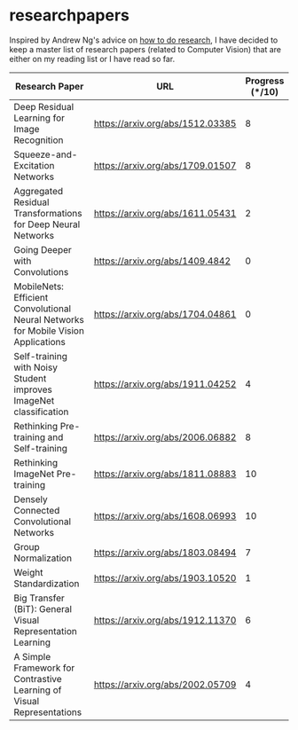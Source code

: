 # researchpapers
Inspired by Andrew Ng's advice on [how to do research](https://youtu.be/733m6qBH-jI?t=201), I have decided to keep a master list of research papers (related to Computer Vision) that are either on my reading list or I have read so far.

| Research Paper                                                                       | URL                              | Progress (*/10) |
|--------------------------------------------------------------------------------------|----------------------------------|-----------------|
| Deep   Residual Learning for Image Recognition                                       | https://arxiv.org/abs/1512.03385 |               8 |
| Squeeze-and-Excitation   Networks                                                    | https://arxiv.org/abs/1709.01507 |               8 |
| Aggregated   Residual Transformations for Deep Neural Networks                       | https://arxiv.org/abs/1611.05431 |               2 |
| Going   Deeper with Convolutions                                                     | https://arxiv.org/abs/1409.4842  |               0 |
| MobileNets:   Efficient Convolutional Neural Networks for Mobile Vision Applications | https://arxiv.org/abs/1704.04861 |               0 |
| Self-training   with Noisy Student improves ImageNet classification                  | https://arxiv.org/abs/1911.04252 |               4 |
| Rethinking Pre-training and Self-training                                            | https://arxiv.org/abs/2006.06882 |               8 |
| Rethinking ImageNet Pre-training                                                     | https://arxiv.org/abs/1811.08883 |              10 |
| Densely Connected Convolutional Networks                                             | https://arxiv.org/abs/1608.06993 |              10 |
| Group Normalization                                                                  | https://arxiv.org/abs/1803.08494 |               7 |
| Weight Standardization                                                               | https://arxiv.org/abs/1903.10520 |               1 |
| Big Transfer (BiT): General Visual Representation Learning                           | https://arxiv.org/abs/1912.11370 |               6 |
| A Simple Framework for Contrastive Learning of Visual Representations                | https://arxiv.org/abs/2002.05709 |               4 |
